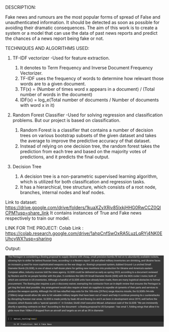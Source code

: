 DESCRIPTION:

Fake news and rumours are the most popular forms of spread of False and unauthenticated
information. It should be detected as soon as possible for avoiding their dramatic
consequences. The aim of this work is to create a system or a model that can use the data of
past news reports and predict the chances of a news report being fake or not.


TECHNIQUES AND ALGORITHMS USED:

1. TF-IDF vectorizer
-Used for feature extraction.
    1. It denotes to Term Frequency and Inverse Document Frequency Vectorizer.
    2. TF-IDF uses the frequency of words to determine how relevant those words are
    to a given document.
    3. TF(x) = (Number of times word x appears in a document) / (Total number of
    words in the document)
    4. IDF(x) = log_e(Total number of documents / Number of documents with word x
    in it)

2. Random Forest Classifier
-Used for solving regression and classification problems. But our project is based on
classification.
    1. Random Forest is a classifier that contains a number of decision trees on various
    bootstrap subsets of the given dataset and takes the average to improve the
    predictive accuracy of that dataset.
    2. Instead of relying on one decision tree, the random forest takes the prediction
    from each tree and based on the majority votes of predictions, and it predicts the
    final output.
3. Decision Tree
    1. A decision tree is a non-parametric supervised learning algorithm, which is
    utilized for both classification and regression tasks.
    2. It has a hierarchical, tree structure, which consists of a root node, branches,
    internal nodes and leaf nodes.



Link to dataset:
https://drive.google.com/drive/folders/1kuaXZvXRjv85lxkjHHG0RwCCZ0QICPM?usp=share_link
It contains instances of True and Fake news respectively to train our model.

LINK FOR THE PROJECT:
Colab Link :
https://colab.research.google.com/drive/1ahpCnfSwOxRA5LuzLqRYj4NK0EUhcyWX?usp=sharing


Output:

![Alt text](image.png)

